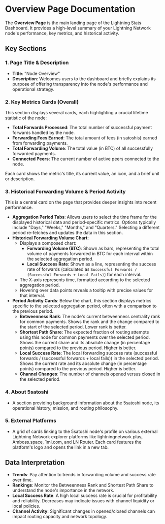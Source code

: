 
# Overview Page Documentation

The **Overview Page** is the main landing page of the Lightning Stats Dashboard. It provides a high-level summary of your Lightning Network node's performance, key metrics, and historical activity.

## Key Sections

### 1. Page Title & Description
- **Title**: "Node Overview"
- **Description**: Welcomes users to the dashboard and briefly explains its purpose of offering transparency into the node's performance and operational strategy.

### 2. Key Metrics Cards (Overall)
This section displays several cards, each highlighting a crucial lifetime statistic of the node:
- **Total Forwards Processed**: The total number of successful payment forwards handled by the node.
- **Forwarding Fees Earned**: The total amount of fees (in satoshis) earned from forwarding payments.
- **Total Forwarding Volume**: The total value (in BTC) of all successfully forwarded payments.
- **Connected Peers**: The current number of active peers connected to the node.

Each card shows the metric's title, its current value, an icon, and a brief unit or description.

### 3. Historical Forwarding Volume & Period Activity
This is a central card on the page that provides deeper insights into recent performance.

- **Aggregation Period Tabs**: Allows users to select the time frame for the displayed historical data and period-specific metrics. Options typically include "Days," "Weeks," "Months," and "Quarters." Selecting a different period re-fetches and updates the data in this section.
- **Historical Forwarding Volume Chart**:
    - Displays a composed chart:
        - **Forwarding Volume (BTC)**: Shown as bars, representing the total volume of payments forwarded in BTC for each interval within the selected aggregation period.
        - **Local Success Rate**: Shown as a line, representing the success rate of forwards (calculated as `Successful Forwards / (Successful Forwards + Local Fails)`) for each interval.
    - The X-axis represents time, formatted according to the selected aggregation period.
    - Hovering over data points reveals a tooltip with precise values for that interval.
- **Period Activity Cards**: Below the chart, this section displays metrics specific to the selected aggregation period, often with a comparison to the previous period.
    - **Betweenness Rank**: The node's current betweenness centrality rank for common payments. Shows the rank and the change compared to the start of the selected period. Lower rank is better.
    - **Shortest Path Share**: The expected fraction of routing attempts using this node for common payments over the selected period. Shows the current share and its absolute change (in percentage points) compared to the previous period. Higher is better.
    - **Local Success Rate**: The local forwarding success rate (successful forwards / (successful forwards + local fails)) in the selected period. Shows the current rate and its absolute change (in percentage points) compared to the previous period. Higher is better.
    - **Channel Changes**: The number of channels opened versus closed in the selected period.

### 4. About 5satoshi
- A section providing background information about the 5satoshi node, its operational history, mission, and routing philosophy.

### 5. External Platforms
- A grid of cards linking to the 5satoshi node's profile on various external Lightning Network explorer platforms like lightningnetwork.plus, Amboss.space, 1ml.com, and LN Router. Each card features the platform's logo and opens the link in a new tab.

## Data Interpretation
- **Trends**: Pay attention to trends in forwarding volume and success rate over time.
- **Rankings**: Monitor the Betweenness Rank and Shortest Path Share to understand the node's importance in the network.
- **Local Success Rate**: A high local success rate is crucial for profitability and reliability. Decreases may indicate issues with channel liquidity or local policies.
- **Channel Activity**: Significant changes in opened/closed channels can impact routing capacity and network topology.
